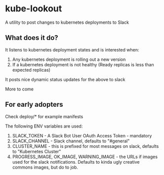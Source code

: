 # kube-lookout
A utility to post changes to kubernetes deployments to Slack

## What does it do?

It listens to kubernetes deployment states and is interested when:

1. Any kubernetes deployment is rolling out a new version
2. If a kubernetes deployment is not healthy (Ready replicas is less than expected replicas)

It posts nice dynamic status updates for the above to slack

More to come

## For early adopters

Check deploy/* for example manifests

The following ENV variables are used:

1. SLACK_TOKEN - A Slack Bot User OAuth Access Token - mandatory
2. SLACK_CHANNEL - Slack channel, defaults to "#general"
3. CLUSTER_NAME - this is prefixed for most messages on slack, defaults to "Kubernetes Cluster"
4. PROGRESS_IMAGE, OK_IMAGE, WARNING_IMAGE - the URLs if images used for the slack notifications. Defaults to kinda ugly creative commons images, but do to job.

